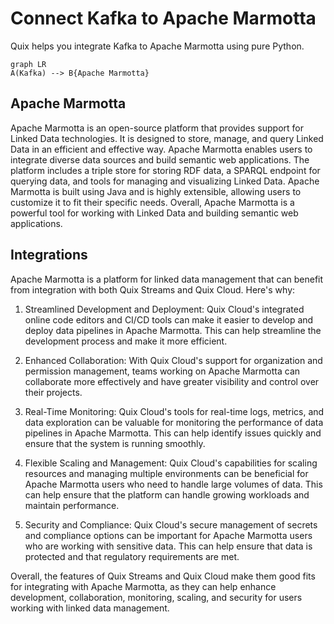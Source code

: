 # Connect Kafka to Apache Marmotta

Quix helps you integrate Kafka to Apache Marmotta using pure Python.

```mermaid
graph LR
A(Kafka) --> B{Apache Marmotta}
```

## Apache Marmotta

Apache Marmotta is an open-source platform that provides support for Linked Data technologies. It is designed to store, manage, and query Linked Data in an efficient and effective way. Apache Marmotta enables users to integrate diverse data sources and build semantic web applications. The platform includes a triple store for storing RDF data, a SPARQL endpoint for querying data, and tools for managing and visualizing Linked Data. Apache Marmotta is built using Java and is highly extensible, allowing users to customize it to fit their specific needs. Overall, Apache Marmotta is a powerful tool for working with Linked Data and building semantic web applications.

## Integrations

Apache Marmotta is a platform for linked data management that can benefit from integration with both Quix Streams and Quix Cloud. Here's why:

1. Streamlined Development and Deployment: Quix Cloud's integrated online code editors and CI/CD tools can make it easier to develop and deploy data pipelines in Apache Marmotta. This can help streamline the development process and make it more efficient.

2. Enhanced Collaboration: With Quix Cloud's support for organization and permission management, teams working on Apache Marmotta can collaborate more effectively and have greater visibility and control over their projects.

3. Real-Time Monitoring: Quix Cloud's tools for real-time logs, metrics, and data exploration can be valuable for monitoring the performance of data pipelines in Apache Marmotta. This can help identify issues quickly and ensure that the system is running smoothly.

4. Flexible Scaling and Management: Quix Cloud's capabilities for scaling resources and managing multiple environments can be beneficial for Apache Marmotta users who need to handle large volumes of data. This can help ensure that the platform can handle growing workloads and maintain performance.

5. Security and Compliance: Quix Cloud's secure management of secrets and compliance options can be important for Apache Marmotta users who are working with sensitive data. This can help ensure that data is protected and that regulatory requirements are met. 

Overall, the features of Quix Streams and Quix Cloud make them good fits for integrating with Apache Marmotta, as they can help enhance development, collaboration, monitoring, scaling, and security for users working with linked data management.

